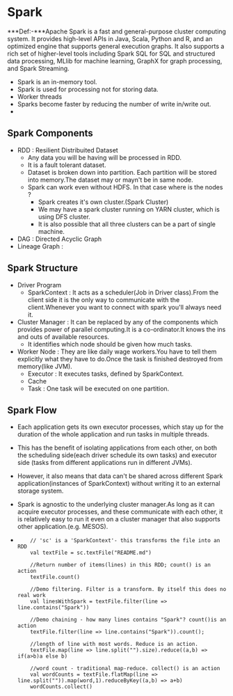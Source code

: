# Spark
***Def:-***Apache Spark is a fast and general-purpose cluster computing system. It provides high-level APIs in Java, Scala, Python and R, and an optimized engine that supports general execution graphs. It also supports a rich set of higher-level tools including Spark SQL for SQL and structured data processing, MLlib for machine learning, GraphX for graph processing, and Spark Streaming.

- Spark is an in-memory tool.
- Spark is used for processing not for storing data.
- Worker threads 
- Sparks become faster by reducing the number of write in/write out.
- 

## Spark Components
- RDD : Resilient Distribuited Dataset
	- Any data you will be having will be processed in RDD.
	- It is a fault tolerant dataset.
	- Dataset is broken down into partition. Each partition will be stored into memory.The dataset may or mayn't be in same node.
	- Spark can work even without HDFS. In that case where is the nodes ?
		- Spark creates it's own cluster.(Spark Cluster)
		- We may have a spark cluster running on YARN cluster, which is using DFS cluster.
		- It is also possible that all three clusters can be a part of single machine.
- DAG : Directed Acyclic Graph
- Lineage Graph : 


## Spark Structure

- Driver Program
	- SparkContext : It acts as a scheduler(Job in Driver class).From the client side it is the only way to communicate with the client.Whenever you want to connect with spark you'll always need it.
- Cluster Manager : It can be replaced by any of the components which provides power of parallel computing.It is a co-ordinator.It knows the ins and outs of available resources.
	- It identifies which node should be given how much tasks.
- Worker Node : They are like daily wage workers.You have to tell them explicitly what they have to do.Once the task is finished destroyed from memory(like JVM).
	- Executor : It executes tasks, defined by SparkContext.
	- Cache
	- Task : One task will be executed on one partition.

## Spark Flow
- Each application gets its own executor processes, which stay up for the duration of the whole application and run tasks in multiple threads.
- This has the benefit of isolating applications from each other, on both the scheduling side(each driver schedule its own tasks) and executor side (tasks from different applications run in different JVMs).
- However, it also means that data can't be shared across different Spark application(instances of SparkContext) without writing it to an external storage system.
- Spark is agnostic to the underlying cluster manager.As long as it can acquire executor processes, and these communicate with each other, it is relatively easy to run it even on a cluster manager that also supports other application.(e.g. MESOS).

-
	```
		// 'sc' is a 'SparkContext'- this transforms the file into an RDD
		val textFile = sc.textFile("README.md")
		
		//Return number of items(lines) in this RDD; count() is an action 
		textFile.count()
		
		//Demo filtering. Filter is a transform. By itself this does no real work 
		val linesWithSpark = textFile.filter(line => line.contains("Spark"))
		
		//Demo chaining - how many lines contains "Spark"? count()is an action
		textFile.filter(line => line.contains("Spark")).count();
		
		//length of line with most words. Reduce is an action.
		textFile.map(line => line.split("").size).reduce((a,b) => if(a>b)a else b)
		
		//word count - traditional map-reduce. collect() is an action
		val wordCounts = textFile.flatMap(line => line.split("")).map(word,1).reduceByKey((a,b) => a+b)
		wordCounts.collect()
	```